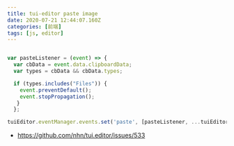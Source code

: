 ```yaml
---
title: tui-editor paste image
date: 2020-07-21 12:44:07.160Z
categories: [前端]
tags: [js, editor]
---
```


```js

var pasteListener = (event) => {
  var cbData = event.data.clipboardData;
  var types = cbData && cbData.types;

  if (types.includes("Files")) {
    event.preventDefault();
    event.stopPropagation();
   }
  };

tuiEditor.eventManager.events.set('paste', [pasteListener, ...tuiEditor.eventManager.events.get('paste')]);

```


- https://github.com/nhn/tui.editor/issues/533